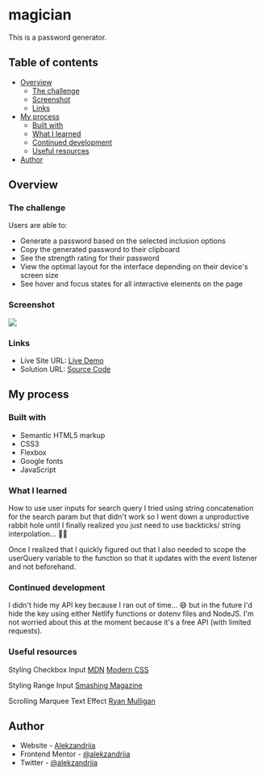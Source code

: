 # magician

This is a password generator.

## Table of contents

- [Overview](#overview)
  - [The challenge](#the-challenge)
  - [Screenshot](#screenshot)
  - [Links](#links)
- [My process](#my-process)
  - [Built with](#built-with)
  - [What I learned](#what-i-learned)
  - [Continued development](#continued-development)
  - [Useful resources](#useful-resources)
- [Author](#author)

## Overview

### The challenge

Users are able to:

- Generate a password based on the selected inclusion options
- Copy the generated password to their clipboard
- See the strength rating for their password
- View the optimal layout for the interface depending on their device's screen size
- See hover and focus states for all interactive elements on the page

### Screenshot

![](.images/screenshot.png)

### Links

- Live Site URL: [Live Demo](https://alekzandriia.github.io/magician)
- Solution URL: [Source Code](https://github.com/alekzandriia/magician)

## My process

### Built with

- Semantic HTML5 markup
- CSS3
- Flexbox
- Google fonts
- JavaScript

### What I learned

How to use user inputs for search query
I tried using string concatenation for the search param but that didn't work so I went down a unproductive rabbit hole until I finally realized you just need to use backticks/ string interpolation... 🤦‍♀️

Once I realized that I quickly figured out that I also needed to scope the userQuery variable to the function so that it updates with the event listener and not beforehand.

### Continued development

I didn't hide my API key because I ran out of time... 😅 but in the future I'd hide the key using either Netlify functions or dotenv files and NodeJS. I'm not worried about this at the moment because it's a free API (with limited requests).

### Useful resources

Styling Checkbox Input
[MDN](https://developer.mozilla.org/en-US/docs/Learn/Forms/Advanced_form_styling)
[Modern CSS](https://moderncss.dev/pure-css-custom-checkbox-style/)

Styling Range Input
[Smashing Magazine](https://www.smashingmagazine.com/2021/12/create-custom-range-input-consistent-browsers/)

Scrolling Marquee Text Effect
[Ryan Mulligan](https://ryanmulligan.dev/blog/css-marquee/)

## Author

- Website - [Alekzandriia](https://www.alekz.dev)
- Frontend Mentor - [@alekzandriia](https://www.frontendmentor.io/profile/alekzandria)
- Twitter - [@alekzandriia](https://www.twitter.com/alekzandriia)
